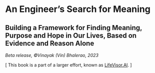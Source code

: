 # An Engineer’s Search for Meaning

## Building a Framework for Finding Meaning, Purpose and Hope in Our Lives, Based on Evidence and Reason Alone


_Beta release, ©Vinayak (Vin) Bhalerao, 2023_


\[ This book is a part of a larger effort, known as [LifeVisor.AI](https://lifevisor.ai). ]
